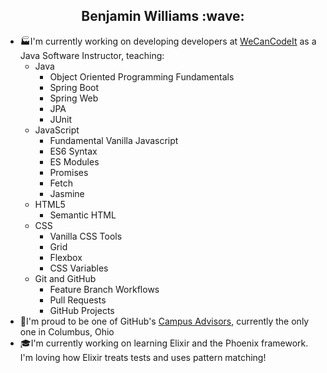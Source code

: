 <h2 align="center">Benjamin Williams :wave:</h2>

- :factory:I'm currently working on developing developers at [WeCanCodeIt](https://wecancodeit.org/) as a Java Software Instructor, teaching:
  - Java 
    - Object Oriented Programming Fundamentals
    - Spring Boot
    - Spring Web
    - JPA
    - JUnit 
  - JavaScript
    - Fundamental Vanilla Javascript
    - ES6 Syntax
    - ES Modules
    - Promises
    - Fetch
    - Jasmine
  - HTML5
    - Semantic HTML
  - CSS 
    - Vanilla CSS Tools
    - Grid
    - Flexbox
    - CSS Variables
  - Git and GitHub
    - Feature Branch Workflows
    - Pull Requests
    - GitHub Projects
- :tada:I'm proud to be one of GitHub's [Campus Advisors](https://education.github.com/teachers/advisors), currently the only one in Columbus, Ohio
- :mortar_board:I'm currently working on learning Elixir and the Phoenix framework.  I'm loving how Elixir treats tests and uses pattern matching!

                                     



